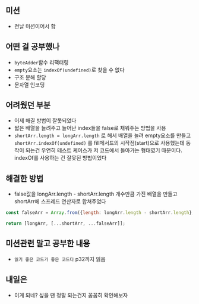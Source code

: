 ## 미션

- 전날 미션이어서 함

## 어떤 걸 공부했나

- `byteAdder`함수 리팩터링
- `empty`요소는 `indexOf(undefined)`로 찾을 수 없다
- 구조 분해 할당
- 문자열 인코딩

## 어려웠던 부분

- 어제 해결 방법이 잘못되었다
- 짧은 배열을 늘려주고 늘어난 index들을 false로 채워주는 방법을 사용
- `shortArr.length = longArr.length` 로 해서 배열을 늘려 empty요소를 만들고 `shortArr.indexOf(undefined)` 를 fill메서드의 시작점(start)으로 사용했는데 동작이 되는건 우연히 테스트 케이스가 저 코드에서 돌아가는 형태였기 때문이다. indexOf를 사용하는 건 잘못된 방법이었다

## 해결한 방법

- false값을 longArr.length - shortArr.length 개수만큼 가진 배열을 만들고 shortArr에 스프레드 연산자로 합쳐주었다

```jsx
const falseArr = Array.from({length: longArr.length - shortArr.length}, () => false);

return [longArr, [...shortArr, ...falseArr]];
```

## 미션관련 말고 공부한 내용
- `읽기 좋은 코드가 좋은 코드다` p32까지 읽음

## 내일은

- 이게 되네? 싶을 땐 정말 되는건지 꼼꼼히 확인해보자